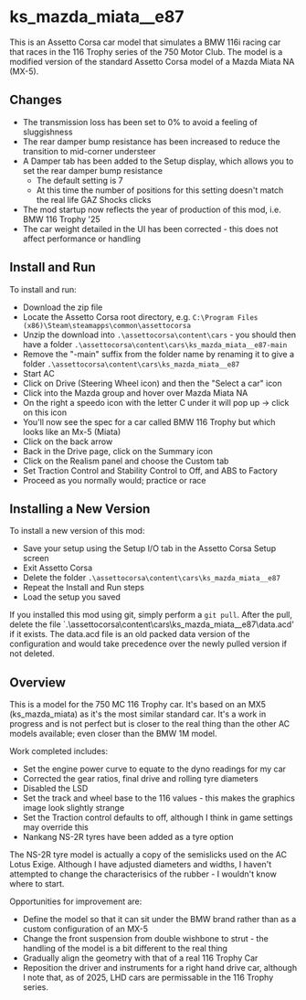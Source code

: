 # ks_mazda_miata__e87
This is an Assetto Corsa car model that simulates a BMW 116i racing car that races in the 116 Trophy series of the 750 Motor Club.
The model is a modified version of the standard Assetto Corsa model of a Mazda Miata NA (MX-5).

## Changes
* The transmission loss has been set to 0% to avoid a feeling of sluggishness
* The rear damper bump resistance has been increased to reduce the transition to mid-corner understeer
* A Damper tab has been added to the Setup display, which allows you to set the rear damper bump resistance
  * The default setting is 7
  * At this time the number of positions for this setting doesn't match the real life GAZ Shocks clicks
* The mod startup now reflects the year of production of this mod, i.e. BMW 116 Trophy '25
* The car weight detailed in the UI has been corrected - this does not affect performance or handling

## Install and Run
To install and run:
* Download the zip file
* Locate the Assetto Corsa root directory, e.g. `C:\Program Files (x86)\Steam\steamapps\common\assettocorsa`
* Unzip the download into `.\assettocorsa\content\cars` - you should then have a folder `.\assettocorsa\content\cars\ks_mazda_miata__e87-main`
* Remove the "-main" suffix from the folder name by renaming it to give a folder `.\assettocorsa\content\cars\ks_mazda_miata__e87`
* Start AC
* Click on Drive (Steering Wheel icon) and then the "Select a car" icon
* Click into the Mazda group and hover over Mazda Miata NA
* On the right a speedo icon with the letter C under it will pop up -> click on this icon
* You'll now see the spec for a car called BMW 116 Trophy but which looks like an Mx-5 (Miata)
* Click on the back arrow
* Back in the Drive page, click on the Summary icon
* Click on the Realism panel and choose the Custom tab
* Set Traction Control and Stability Control to Off, and ABS to Factory
* Proceed as you normally would; practice or race

## Installing a New Version
To install a new version of this mod:
* Save your setup using the Setup I/O tab in the Assetto Corsa Setup screen
* Exit Assetto Corsa
* Delete the folder `.\assettocorsa\content\cars\ks_mazda_miata__e87`
* Repeat the Install and Run steps
* Load the setup you saved

If you installed this mod using git, simply perform a `git pull`.  After the pull, delete the file `.\assettocorsa\content\cars\ks_mazda_miata__e87\data.acd' if it exists.
The data.acd file is an old packed data version of the configuration and would take precedence over the newly pulled version if not deleted.

## Overview
This is a model for the 750 MC 116 Trophy car.  It's based on an MX5 (ks_mazda_miata) as it's the most similar standard car.
It's a work in progress and is not perfect but is closer to the real thing than the other AC models available; even closer than the BMW 1M model.

Work completed includes:

* Set the engine power curve to equate to the dyno readings for my car
* Corrected the gear ratios, final drive and rolling tyre diameters
* Disabled the LSD
* Set the track and wheel base to the 116 values - this makes the graphics image look slightly strange
* Set the Traction control defaults to off, although I think in game settings may override this
* Nankang NS-2R tyres have been added as a tyre option

The NS-2R tyre model is actually a copy of the semislicks used on the AC Lotus Exige.  Although I have adjusted diameters and widths,
I haven't attempted to change the characterisics of the rubber - I wouldn't know where to start.

Opportunities for improvement are:

* Define the model so that it can sit under the BMW brand rather than as a custom configuration of an MX-5
* Change the front suspension from double wishbone to strut - the handling of the model is a bit different to the real thing
* Gradually align the geometry with that of a real 116 Trophy Car
* Reposition the driver and instruments for a right hand drive car, although I note that, as of 2025, LHD cars are permissable in the 116 Trophy series.
